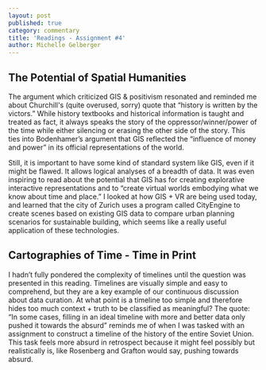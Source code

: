 ```yaml
---
layout: post
published: true
category: commentary
title: 'Readings - Assignment #4'
author: Michelle Gelberger
---
```

## The Potential of Spatial Humanities

The argument which criticized GIS & positivism resonated and reminded me about Churchill's (quite overused, sorry) quote that “history is written by the victors.” While history textbooks and historical information is taught and treated as fact, it always speaks the story of the oppressor/winner/power of the time while either silencing or erasing the other side of the story. This ties into Bodenhamer’s argument that GIS reflected the “influence of money and power” in its official representations of the world. 

Still, it is important to have some kind of standard system like GIS, even if it might be flawed. It allows logical analyses of a breadth of data. It was even inspiring to read about the potential that GIS has for creating explorative interactive representations and to “create virtual worlds embodying what we know about time and place.” I looked at how GIS + VR are being used today, and learned that the  city of Zurich uses a program called CityEngine to create scenes based on existing GIS data to compare urban planning scenarios for sustainable building, which seems like a really useful application of these technologies. 

## Cartographies of Time - Time in Print

I hadn’t fully pondered the complexity of timelines until the question was presented in this reading. Timelines are visually simple and easy to comprehend, but they are a key example of our continuous discussion about data curation. At what point is a timeline too simple and therefore hides too much context + truth to be classified as meaningful? The quote: “In some cases, filling in an ideal timeline with more and better data only pushed it towards the absurd” reminds me of when I was tasked with an assignment to construct a timeline of the history of the entire Soviet Union. This task feels more absurd in retrospect because it might feel possibly but realistically is, like Rosenberg and Grafton would say, pushing towards absurd.